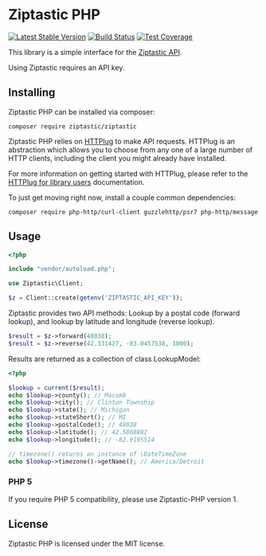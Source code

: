# Ziptastic PHP

[![Latest Stable Version](https://poser.pugx.org/ziptastic/ziptastic/v/stable)](https://packagist.org/packages/ziptastic/ziptastic) [![Build Status](https://travis-ci.org/Ziptastic/ziptastic-php.svg)](https://travis-ci.org/Ziptastic/ziptastic-php) [![Test Coverage](https://codeclimate.com/github/Ziptastic/ziptastic-php/badges/coverage.svg)](https://codeclimate.com/github/Ziptastic/ziptastic-php/coverage)

This library is a simple interface for the [Ziptastic API](https://www.getziptastic.com/).

Using Ziptastic requires an API key.

## Installing

Ziptastic PHP can be installed via composer:

````
composer require ziptastic/ziptastic
````

Ziptastic PHP relies on [HTTPlug](http://httplug.io/) to make API requests.
HTTPlug is an abstraction which allows you to choose from any one of a large
number of HTTP clients, including the client you might already have installed.

For more information on getting started with HTTPlug, please refer to the
[HTTPlug for library users](http://docs.php-http.org/en/latest/httplug/users.html)
documentation.

To just get moving right now, install a couple common dependencies:

```
composer require php-http/curl-client guzzlehttp/psr7 php-http/message
```

## Usage

```php
<?php

include "vendor/autoload.php";

use Ziptastic\Client;

$z = Client::create(getenv('ZIPTASTIC_API_KEY'));
```

Ziptastic provides two API methods: Lookup by a postal code (forward lookup),
and lookup by latitude and longitude (reverse lookup).

```php
$result = $z->forward(48038);
$result = $z->reverse(42.331427, -83.0457538, 1000);
```

Results are returned as a collection of class LookupModel:

```php
<?php

$lookup = current($result);
echo $lookup->county(); // Macomb
echo $lookup->city(); // Clinton Township
echo $lookup->state(); // Michigan
echo $lookup->stateShort(); // MI
echo $lookup->postalCode(); // 48038
echo $lookup->latitude(); // 42.5868882
echo $lookup->longitude(); // -82.9195514

// timezone() returns an instance of \DateTimeZone
echo $lookup->timezone()->getName(); // America/Detroit
```

### PHP 5

If you require PHP 5 compatibility, please use Ziptastic-PHP version 1.

## License

Ziptastic PHP is licensed under the MIT license.

